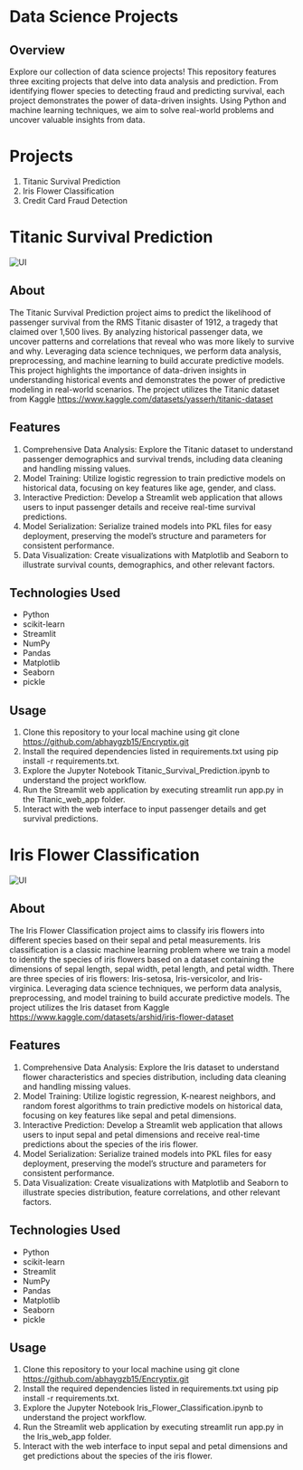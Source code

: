 # Data Science Projects
## Overview
Explore our collection of data science projects! This repository features three exciting projects that delve into data analysis and prediction. From identifying flower species to detecting fraud and predicting survival, each project demonstrates the power of data-driven insights. Using Python and machine learning techniques, we aim to solve real-world problems and uncover valuable insights from data.

# Projects
1. Titanic Survival Prediction
2. Iris Flower Classification
3. Credit Card Fraud Detection

# Titanic Survival Prediction
![UI](https://github.com/abhaygzb15/Encryptix/assets/121966946/f18c00d9-1a09-4713-a7d3-2a7c807c5d0f)

## About
The Titanic Survival Prediction project aims to predict the likelihood of passenger survival from the RMS Titanic disaster of 1912, a tragedy that claimed over 1,500 lives. By analyzing historical passenger data, we uncover patterns and correlations that reveal who was more likely to survive and why. Leveraging data science techniques, we perform data analysis, preprocessing, and machine learning to build accurate predictive models. This project highlights the importance of data-driven insights in understanding historical events and demonstrates the power of predictive modeling in real-world scenarios.
The project utilizes the Titanic dataset from Kaggle https://www.kaggle.com/datasets/yasserh/titanic-dataset

## Features
1. Comprehensive Data Analysis: Explore the Titanic dataset to understand passenger demographics and survival trends, including data cleaning and handling missing values.
2. Model Training: Utilize logistic regression to train predictive models on historical data, focusing on key features like age, gender, and class.
3. Interactive Prediction: Develop a Streamlit web application that allows users to input passenger details and receive real-time survival predictions.
4. Model Serialization: Serialize trained models into PKL files for easy deployment, preserving the model’s structure and parameters for consistent performance.
5. Data Visualization: Create visualizations with Matplotlib and Seaborn to illustrate survival counts, demographics, and other relevant factors.

## Technologies Used
- Python
- scikit-learn
- Streamlit
- NumPy
- Pandas
- Matplotlib
- Seaborn
- pickle

## Usage
1) Clone this repository to your local machine using git clone https://github.com/abhaygzb15/Encryptix.git
2) Install the required dependencies listed in requirements.txt using pip install -r requirements.txt.
3) Explore the Jupyter Notebook Titanic_Survival_Prediction.ipynb to understand the project workflow.
4) Run the Streamlit web application by executing streamlit run app.py in the Titanic_web_app folder.
5) Interact with the web interface to input passenger details and get survival predictions.




# Iris Flower Classification
![UI](https://github.com/abhaygzb15/Encryptix/assets/121966946/066ea539-c827-4471-9cb8-a0cfcc2bc43a)

## About
The Iris Flower Classification project aims to classify iris flowers into different species based on their sepal and petal measurements. Iris classification is a classic machine learning problem where we train a model to identify the species of iris flowers based on a dataset containing the dimensions of sepal length, sepal width, petal length, and petal width. There are three species of iris flowers: Iris-setosa, Iris-versicolor, and Iris-virginica. Leveraging data science techniques, we perform data analysis, preprocessing, and model training to build accurate predictive models.
The project utilizes the Iris dataset from Kaggle https://www.kaggle.com/datasets/arshid/iris-flower-dataset

## Features
1. Comprehensive Data Analysis: Explore the Iris dataset to understand flower characteristics and species distribution, including data cleaning and handling missing values.
2. Model Training: Utilize logistic regression, K-nearest neighbors, and random forest algorithms to train predictive models on historical data, focusing on key features like sepal and petal dimensions.
3. Interactive Prediction: Develop a Streamlit web application that allows users to input sepal and petal dimensions and receive real-time predictions about the species of the iris flower.
4. Model Serialization: Serialize trained models into PKL files for easy deployment, preserving the model’s structure and parameters for consistent performance.
5. Data Visualization: Create visualizations with Matplotlib and Seaborn to illustrate species distribution, feature correlations, and other relevant factors.

## Technologies Used
- Python
- scikit-learn
- Streamlit
- NumPy
- Pandas
- Matplotlib
- Seaborn
- pickle

## Usage
1) Clone this repository to your local machine using git clone https://github.com/abhaygzb15/Encryptix.git
2) Install the required dependencies listed in requirements.txt using pip install -r requirements.txt.
3) Explore the Jupyter Notebook Iris_Flower_Classification.ipynb to understand the project workflow.
4) Run the Streamlit web application by executing streamlit run app.py in the Iris_web_app folder.
5) Interact with the web interface to input sepal and petal dimensions and get predictions about the species of the iris flower.


